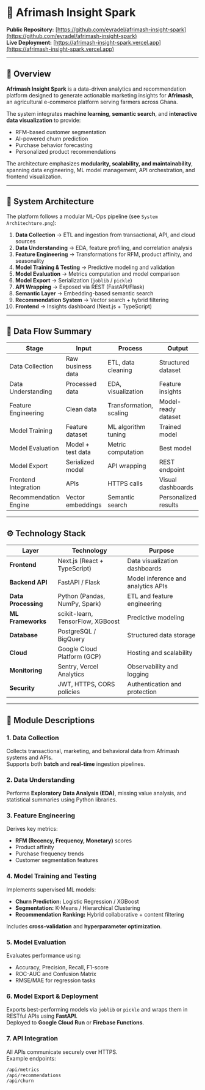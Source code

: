 # 🌾 Afrimash Insight Spark

**Public Repository:** [https://github.com/eyradel/afrimash-insight-spark](https://github.com/eyradel/afrimash-insight-spark)  
**Live Deployment:** [https://afrimash-insight-spark.vercel.app](https://afrimash-insight-spark.vercel.app)

---

## 🧩 Overview

**Afrimash Insight Spark** is a data-driven analytics and recommendation platform designed to generate actionable marketing insights for **Afrimash**, an agricultural e-commerce platform serving farmers across Ghana.

The system integrates **machine learning**, **semantic search**, and **interactive data visualization** to provide:

- RFM-based customer segmentation  
- AI-powered churn prediction  
- Purchase behavior forecasting  
- Personalized product recommendations  

The architecture emphasizes **modularity, scalability, and maintainability**, spanning data engineering, ML model management, API orchestration, and frontend visualization.

---

## 🧱 System Architecture

The platform follows a modular ML-Ops pipeline (see `System Architechture.png`):

1. **Data Collection** → ETL and ingestion from transactional, API, and cloud sources  
2. **Data Understanding** → EDA, feature profiling, and correlation analysis  
3. **Feature Engineering** → Transformations for RFM, product affinity, and seasonality  
4. **Model Training & Testing** → Predictive modeling and validation  
5. **Model Evaluation** → Metrics computation and model comparison  
6. **Model Export** → Serialization (`joblib` / `pickle`)  
7. **API Wrapping** → Exposed via REST (FastAPI/Flask)  
8. **Semantic Layer** → Embedding-based semantic search  
9. **Recommendation System** → Vector search + hybrid filtering  
10. **Frontend** → Insights dashboard (Next.js + TypeScript)  

---

## 🧮 Data Flow Summary

| **Stage** | **Input** | **Process** | **Output** |
|------------|------------|-------------|-------------|
| Data Collection | Raw business data | ETL, data cleaning | Structured dataset |
| Data Understanding | Processed data | EDA, visualization | Feature insights |
| Feature Engineering | Clean data | Transformation, scaling | Model-ready dataset |
| Model Training | Feature dataset | ML algorithm tuning | Trained model |
| Model Evaluation | Model + test data | Metric computation | Best model |
| Model Export | Serialized model | API wrapping | REST endpoint |
| Frontend Integration | APIs | HTTPS calls | Visual dashboards |
| Recommendation Engine | Vector embeddings | Semantic search | Personalized results |

---

## ⚙️ Technology Stack

| **Layer** | **Technology** | **Purpose** |
|------------|----------------|--------------|
| **Frontend** | Next.js (React + TypeScript) | Data visualization dashboards |
| **Backend API** | FastAPI / Flask | Model inference and analytics APIs |
| **Data Processing** | Python (Pandas, NumPy, Spark) | ETL and feature engineering |
| **ML Frameworks** | scikit-learn, TensorFlow, XGBoost | Predictive modeling |
| **Database** | PostgreSQL / BigQuery | Structured data storage |
| **Cloud** | Google Cloud Platform (GCP) | Hosting and scalability |
| **Monitoring** | Sentry, Vercel Analytics | Observability and logging |
| **Security** | JWT, HTTPS, CORS policies | Authentication and protection |

---

## 🧠 Module Descriptions

### 1. Data Collection
Collects transactional, marketing, and behavioral data from Afrimash systems and APIs.  
Supports both **batch** and **real-time** ingestion pipelines.

### 2. Data Understanding
Performs **Exploratory Data Analysis (EDA)**, missing value analysis, and statistical summaries using Python libraries.

### 3. Feature Engineering
Derives key metrics:
- **RFM (Recency, Frequency, Monetary)** scores  
- Product affinity  
- Purchase frequency trends  
- Customer segmentation features  

### 4. Model Training and Testing
Implements supervised ML models:
- **Churn Prediction:** Logistic Regression / XGBoost  
- **Segmentation:** K-Means / Hierarchical Clustering  
- **Recommendation Ranking:** Hybrid collaborative + content filtering  

Includes **cross-validation** and **hyperparameter optimization**.

### 5. Model Evaluation
Evaluates performance using:
- Accuracy, Precision, Recall, F1-score  
- ROC-AUC and Confusion Matrix  
- RMSE/MAE for regression tasks  

### 6. Model Export & Deployment
Exports best-performing models via `joblib` or `pickle` and wraps them in RESTful APIs using **FastAPI**.  
Deployed to **Google Cloud Run** or **Firebase Functions**.

### 7. API Integration
All APIs communicate securely over HTTPS.  
Example endpoints:
```bash
/api/metrics
/api/recommendations
/api/churn
